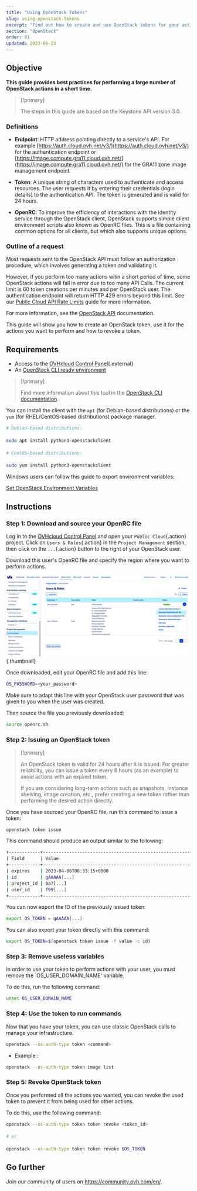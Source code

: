 ```yaml
---
title: "Using OpenStack Tokens"
slug: using-openstack-tokens
excerpt: "Find out how to create and use OpenStack tokens for your actions"
section: "OpenStack"
order: 01
updated: 2023-06-23
---
```


## Objective

**This guide provides best practices for performing a large number of OpenStack actions in a short time.**

> [!primary]
>
> The steps in this guide are based on the Keystone API version 3.0.
>

### Definitions

- **Endpoint**: HTTP address pointing directly to a service's API. For example [https://auth.cloud.ovh.net/v3/](https://auth.cloud.ovh.net/v3/) for the authentication endpoint or [https://image.compute.gra11.cloud.ovh.net/](https://image.compute.gra11.cloud.ovh.net/) for the GRA11 zone image management endpoint. 

- **Token**: A unique string of characters used to authenticate and access resources. The user requests it by entering their credentials (login details) to the authentication API. The token is generated and is valid for 24 hours.

- **OpenRC**: To improve the efficiency of interactions with the identity service through the OpenStack client, OpenStack supports simple client environment scripts also known as OpenRC files. This is a file containing common options for all clients, but which also supports unique options.

### Outline of a request

Most requests sent to the OpenStack API must follow an authorization procedure, which involves generating a token and validating it.

However, if you perform too many actions witin a short period of time, some OpenStack actions will fall in error due to too many API Calls. The current limit is 60 token creations per minutes and per OpenStack user. The authentication endpoint will return HTTP 429 errors beyond this limit. See our [Public Cloud API Rate Limits](/pages/platform/public-cloud/api_rate_limits) guide for more information.

For more information, see the [OpenStack API](http://developer.openstack.org/api-guide/quick-start/) documentation.

This guide will show you how to create an OpenStack token, use it for the actions you want to perform and how to revoke a token.

## Requirements 

- Access to the [OVHcloud Control Panel](https://www.ovh.com/auth/?action=gotomanager&from=https://www.ovh.co.uk/&ovhSubsidiary=GB){.external} 
- An [OpenStack CLI ready environment](/pages/platform/public-cloud/prepare_the_environment_for_using_the_openstack_api)

> [!primary]
>
> Find more information about this tool in the [OpenStack CLI documentation](https://docs.openstack.org/python-openstackclient/latest/).
>

You can install the client with the `apt` (for Debian-based distributions) or the `yum` (for RHEL/CentOS-based distributions) package manager.

```bash
# Debian-based distributions: 

sudo apt install python3-openstackclient

# CentOS-based distributions:

sudo yum install python3-openstackclient
```

Windows users can follow this guide to export environment variables: 

[Set OpenStack Environment Variables](/pages/platform/public-cloud/loading_openstack_environment_variables)

## Instructions

### Step 1: Download and source your OpenRC file

Log in to the [OVHcloud Control Panel](https://www.ovh.com/auth/?action=gotomanager&from=https://www.ovh.co.uk/&ovhSubsidiary=GB) and open your `Public Cloud`{.action} project. Click on `Users & Roles`{.action} in the `Project Management` section, then click on the `...`{.action} button to the right of your OpenStack user.<br>

Download this user's OpenRC file and specify the region where you want to perform actions.

![download openRC file](images/openrc.png){.thumbnail}

Once downloaded, edit your OpenRC file and add this line:

```bash
OS_PASSWORD=<your_password>
```

Make sure to adapt this line with your OpenStack user password that was given to you when the user was created.

Then source the file you previously downloaded:

```bash
source openrc.sh
```

### Step 2: Issuing an OpenStack token

> [!primary]
>
> An OpenStack token is valid for 24 hours after it is issued. For greater reliability, you can issue a token every 8 hours (as an example) to avoid actions with an expired token.
>
> If you are considering long-term actions such as snapshots, instance shelving, image creation, etc., prefer creating a new token rather than performing the desired action directly.
>

Once you have sourced your OpenRC file, run this command to issue a token:

```bash
openstack token issue
```

This command should produce an output similar to the following:

```bash
+------------+----------------------------------------------------------------+
| Field      | Value                                                          |
+------------+----------------------------------------------------------------+
| expires    | 2023-04-06T08:33:15+0000                                       |
| id         | gAAAAA[...]                                                    |
| project_id | 8a7[...]                                                       |
| user_id    | f99[...]                                                       |
+------------+----------------------------------------------------------------+
```

You can now export the ID of the previously issued token:

```bash
export OS_TOKEN = gAAAAA[...]
```

You can also export your token directly with this command: 

```bash
export OS_TOKEN=$(openstack token issue -f value -c id)
```

### Step 3: Remove useless variables

In order to use your token to perform actions with your user, you must remove the `OS_USER_DOMAIN_NAME' variable.

To do this, run the following command:

```bash
unset OS_USER_DOMAIN_NAME
```

### Step 4: Use the token to run commands

Now that you have your token, you can use classic OpenStack calls to manage your infrastructure.

```bash
openstack --os-auth-type token <command>
```

- Example : 

```bash
openstack --os-auth-type token image list
```

### Step 5: Revoke OpenStack token

Once you performed all the actions you wanted, you can revoke the used token to prevent it from being used for other actions.

To do this, use the following command:

```bash
openstack --os-auth-type token token revoke <token_id>

# or 

openstack --os-auth-type token token revoke $OS_TOKEN
```

## Go further

Join our community of users on <https://community.ovh.com/en/>.
